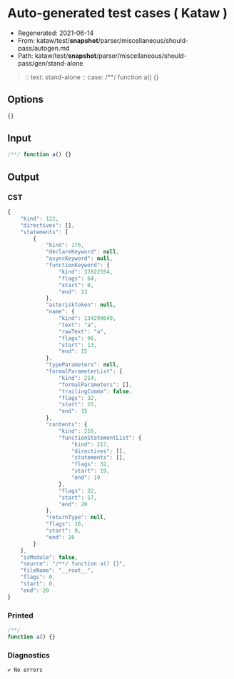 # Auto-generated test cases ( Kataw )
- Regenerated: 2021-06-14
- From: kataw/test/__snapshot__/parser/miscellaneous/should-pass/autogen.md
- Path: kataw/test/__snapshot__/parser/miscellaneous/should-pass/gen/stand-alone
> :: test: stand-alone
> :: case: /**/ function a() {}
## Options

`````js
{}
`````
## Input

`````js
/**/ function a() {}
`````
## Output

### CST

```javascript
{
    "kind": 122,
    "directives": [],
    "statements": [
        {
            "kind": 176,
            "declareKeyword": null,
            "asyncKeyword": null,
            "functionKeyword": {
                "kind": 37822554,
                "flags": 64,
                "start": 0,
                "end": 13
            },
            "asteriskToken": null,
            "name": {
                "kind": 134299649,
                "text": "a",
                "rawText": "a",
                "flags": 96,
                "start": 13,
                "end": 15
            },
            "typeParameters": null,
            "formalParameterList": {
                "kind": 214,
                "formalParameters": [],
                "trailingComma": false,
                "flags": 32,
                "start": 15,
                "end": 15
            },
            "contents": {
                "kind": 216,
                "functionStatementList": {
                    "kind": 217,
                    "directives": [],
                    "statements": [],
                    "flags": 32,
                    "start": 19,
                    "end": 19
                },
                "flags": 32,
                "start": 17,
                "end": 20
            },
            "returnType": null,
            "flags": 16,
            "start": 0,
            "end": 20
        }
    ],
    "isModule": false,
    "source": "/**/ function a() {}",
    "fileName": "__root__",
    "flags": 0,
    "start": 0,
    "end": 20
}
```

### Printed

```javascript
/**/
function a() {}
```

### Diagnostics

```javascript
✔ No errors
```

